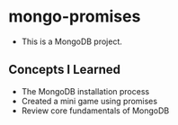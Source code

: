 # mongo-promises
- This is a MongoDB project.

## Concepts I Learned
- The MongoDB installation process
- Created a mini game using promises
- Review core fundamentals of MongoDB